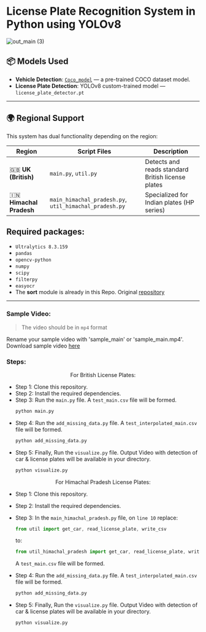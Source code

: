 # License Plate Recognition System in Python using YOLOv8

![out_main (3)](https://github.com/user-attachments/assets/f25b5a82-deb4-473f-ba5e-d6f9347efbb0)


## 📦 Models Used

- **Vehicle Detection**: [`Coco_model`](https://github.com/ultralytics/yolov5) — a pre-trained COCO dataset model.
- **License Plate Detection**: YOLOv8 custom-trained model — `license_plate_detector.pt`

---

## 🌍 Regional Support

This system has dual functionality depending on the region:

| Region                 | Script Files                                   | Description                                      |
|------------------------|------------------------------------------------|--------------------------------------------------|
| 🇬🇧 **UK (British)**     | `main.py`, `util.py`                           | Detects and reads standard British license plates |
| 🇮🇳 **Himachal Pradesh** | `main_himachal_pradesh.py`, `util_himachal_pradesh.py` | Specialized for Indian plates (HP series)        |

## Required packages:
- `Ultralytics 8.3.159`
- `pandas`
- `opencv-python`
- `numpy`
- `scipy`
- `filterpy`
- `easyocr`
- The **sort** module is already in this Repo. Original [repository](https://github.com/abewley/sort)
---
### Sample Video:
> The video should be in `mp4` format

Rename your sample video with 'sample_main' or 'sample_main.mp4'. Download sample video [here](https://drive.google.com/file/d/1bxvD2SEsm50_78wKqDU-8kdhZENoI9nx/view?usp=sharing)

### Steps:
<div align="center">
For British License Plates:
</div>

- Step 1: Clone this repository.
- Step 2: Install the required dependencies.
- Step 3: Run the `main.py` file. A `test_main.csv` file will be formed.
  ``` python
  python main.py
  ```
- Step 4: Run the `add_missing_data.py` file. A `test_interpolated_main.csv` file will be formed.
  ```python
  python add_missing_data.py
  ```
- Step 5: Finally, Run the `visualize.py` file. Output Video with detection of car & license plates will be available in your directory.
  ```python
  python visualize.py
  ```

<div align="center">
For Himachal Pradesh License Plates:
</div>

- Step 1: Clone this repository.
- Step 2: Install the required dependencies.
- Step 3: In the `main_himachal_pradesh.py` file, on `line 10`  replace:

   ```jsx
   from util import get_car, read_license_plate, write_csv
   ```
   to:

   ```jsx
   from util_himachal_pradesh import get_car, read_license_plate, write_csv
   ```
   A `test_main.csv` file will be formed.
- Step 4: Run the `add_missing_data.py` file. A `test_interpolated_main.csv` file will be formed.
  ```python
  python add_missing_data.py
  ```
- Step 5: Finally, Run the `visualize.py` file. Output Video with detection of car & license plates will be available in your directory.
  ```python
  python visualize.py
  ```
